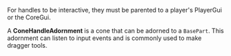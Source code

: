 For handles to be interactive, they must be parented to a player's PlayerGui or the CoreGui.

A **ConeHandleAdornment** is a cone that can be adorned to a `BasePart`. This adornment can listen to input events and is commonly used to make dragger tools.